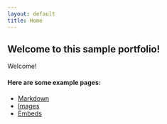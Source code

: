 ```yaml
---
layout: default
title: Home
---
```


## Welcome to this sample portfolio!

Welcome!


#### Here are some example pages:

- [Markdown](02-markdown-examples)
- [Images](03-images-examples)
- [Embeds](04-embeds-examples)
